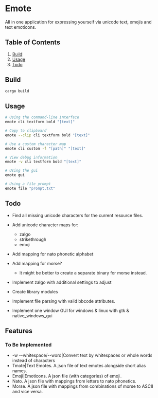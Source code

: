 # Emote

All in one application for expressing yourself via unicode text, emojis and text emoticons.

## Table of Contents

1. [Build](#build)
2. [Usage](#usage)
3. [Todo](#todo)

## Build

``` bash
cargo build
```

## Usage

``` bash
# Using the command-line interface
emote cli textform bold "[text]"

# Copy to clipboard
emote --clip cli textform bold "[text]"

# Use a custom character map
emote cli custom -f "[path]" "[text]"

# View debug information
emote -v cli textform bold "[text]"

# Using the gui
emote gui

# Using a file prompt
emote file "prompt.txt"
```

## Todo

- Find all missing unicode characters for the current resource files.
- Add unicode character maps for:
    - zalgo
    - strikethrough
    - emoji
- Add mapping for nato phonetic alphabet
- Add mapping for morse?
    - It might be better to create a separate binary for morse instead.
- Implement zalgo with additional settings to adjust

- Create library modules

- Implement file parsing with valid bbcode attributes.
- Implement one window GUI for windows & linux with gtk & native_windows_gui

## Features

### To Be Implemented

- -w --whitespace/--word|Convert text by whitespaces or whole words instead of characters
- Tmote|Text Emotes. A json file of text emotes alongside short alias names.
- Emoji|Emoticons. A json file (with categories) of emoji.
- Nato. A json file with mappings from letters to nato phonetics.
- Morse. A json file with mappings from combinations of morse to ASCII and vice versa.
